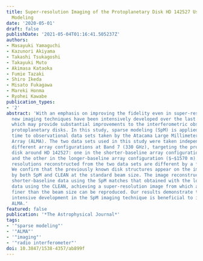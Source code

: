 ```yaml
---
title: Super-resolution Imaging of the Protoplanetary Disk HD 142527 Using Sparse
  Modeling
date: '2020-05-01'
draft: false
publishDate: '2021-05-04T01:16:41.505237Z'
authors:
- Masayuki Yamaguchi
- Kazunori Akiyama
- Takashi Tsukagoshi
- Takayuki Muto
- Akimasa Kataoka
- Fumie Tazaki
- Shiro Ikeda
- Misato Fukagawa
- Mareki Honma
- Ryohei Kawabe
publication_types:
- '2'
abstract: 'With an emphasis on improving the fidelity even in super-resolution regimes,
  new imaging techniques have been intensively developed over the last several years,
  which may provide substantial improvements to the interferometric observation of
  protoplanetary disks. In this study, sparse modeling (SpM) is applied for the first
  time to observational data sets taken by the Atacama Large Millimeter/submillimeter
  Array (ALMA). The two data sets used in this study were taken independently using
  different array configurations at Band 7 (330 GHz), targeting the protoplanetary
  disk around HD 142527: one in the shorter-baseline array configuration ($∼$430 m),
  and the other in the longer-baseline array configuration ($∼$1570 m). The image
  resolutions reconstructed from the two data sets are different by a factor of $∼$3.
  We confirm that the previously known disk structures appear on the images produced
  by both SpM and CLEAN at the standard beam size. The image reconstructed from the
  shorter-baseline data using the SpM matches that obtained with the longer-baseline
  data using the CLEAN, achieving a super-resolution image from which a structure
  finer than the beam size can be reproduced. Our results demonstrate that ongoing
  intensive development in the SpM imaging technique is beneficial to imaging with
  ALMA.'
featured: false
publication: '*The Astrophysical Journal*'
tags:
- '"sparse modeling"'
- '"ALMA"'
- '"imaging"'
- '"radio interferometer"'
doi: 10.3847/1538-4357/ab899f
---
```


